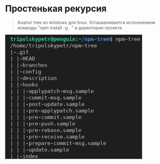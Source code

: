 # Простенькая рекурсия

> Аналог tree из windows для linux. Устанавливается исполнением команды "npm install -g . " в директории проекта

![screenshot](screenshot.png)